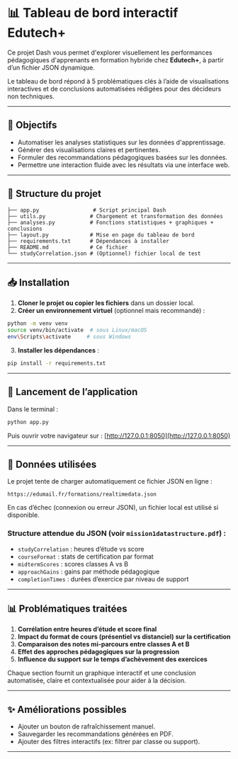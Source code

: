 # 📊 Tableau de bord interactif Edutech+

Ce projet Dash vous permet d'explorer visuellement les performances pédagogiques d'apprenants en formation hybride chez **Edutech+**, à partir d’un fichier JSON dynamique.

Le tableau de bord répond à 5 problématiques clés à l’aide de visualisations interactives et de conclusions automatisées rédigées pour des décideurs non techniques.

---

## 🎯 Objectifs
- Automatiser les analyses statistiques sur les données d'apprentissage.
- Générer des visualisations claires et pertinentes.
- Formuler des recommandations pédagogiques basées sur les données.
- Permettre une interaction fluide avec les résultats via une interface web.

---

## 🧩 Structure du projet

```
├── app.py                 # Script principal Dash
├── utils.py              # Chargement et transformation des données
├── analyses.py           # Fonctions statistiques + graphiques + conclusions
├── layout.py             # Mise en page du tableau de bord
├── requirements.txt      # Dépendances à installer
├── README.md             # Ce fichier
└── studyCorrelation.json # (Optionnel) fichier local de test
```

---

## 📥 Installation

1. **Cloner le projet ou copier les fichiers** dans un dossier local.
2. **Créer un environnement virtuel** (optionnel mais recommandé) :
```bash
python -m venv venv
source venv/bin/activate  # sous Linux/macOS
env\Scripts\activate     # sous Windows
```
3. **Installer les dépendances** :
```bash
pip install -r requirements.txt
```

---

## 🚀 Lancement de l’application

Dans le terminal :
```bash
python app.py
```

Puis ouvrir votre navigateur sur : [http://127.0.0.1:8050](http://127.0.0.1:8050)

---

## 🔗 Données utilisées
Le projet tente de charger automatiquement ce fichier JSON en ligne :
```
https://edumail.fr/formations/realtimedata.json
```

En cas d’échec (connexion ou erreur JSON), un fichier local est utilisé si disponible.

### Structure attendue du JSON (voir `mission1datastructure.pdf`) :
- `studyCorrelation` : heures d’étude vs score
- `courseFormat` : stats de certification par format
- `midtermScores` : scores classes A vs B
- `approachGains` : gains par méthode pédagogique
- `completionTimes` : durées d’exercice par niveau de support

---

## 📊 Problématiques traitées

1. **Corrélation entre heures d’étude et score final**  
2. **Impact du format de cours (présentiel vs distanciel) sur la certification**  
3. **Comparaison des notes mi-parcours entre classes A et B**  
4. **Effet des approches pédagogiques sur la progression**  
5. **Influence du support sur le temps d’achèvement des exercices**

Chaque section fournit un graphique interactif et une conclusion automatisée, claire et contextualisée pour aider à la décision.

---

## ✨ Améliorations possibles
- Ajouter un bouton de rafraîchissement manuel.
- Sauvegarder les recommandations générées en PDF.
- Ajouter des filtres interactifs (ex: filtrer par classe ou support).

---
